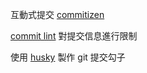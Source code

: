 
互動式提交 [commitizen](https://github.com/commitizen/cz-cli)

[commit lint](https://github.com/conventional-changelog/commitlint) 對提交信息進行限制

使用 [husky]() 製作 git 提交勾子